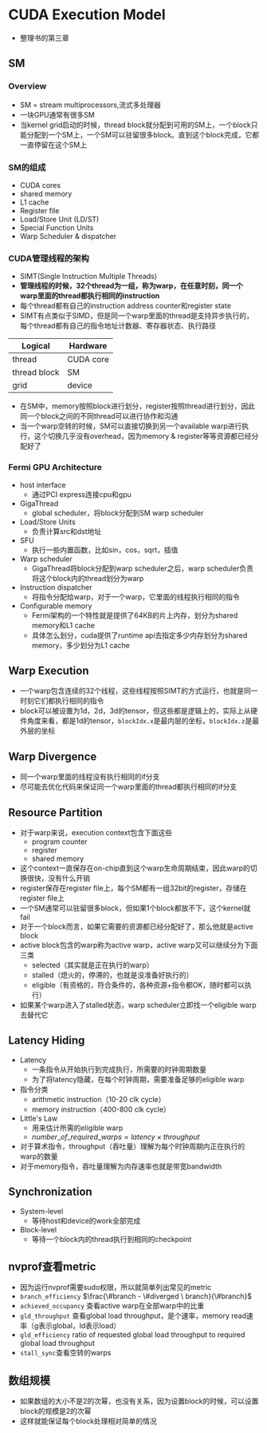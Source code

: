 # CUDA Execution Model
- 整理书的第三章
## SM
### Overview
- SM = stream multiprocessors,流式多处理器
- 一块GPU通常有很多SM
- 当kernel grid启动的时候，thread block就分配到可用的SM上，一个block只能分配到一个SM上，一个SM可以驻留很多block。直到这个block完成，它都一直停留在这个SM上
### SM的组成
- CUDA cores
- shared memory
- L1 cache
- Register file
- Load/Store Unit (LD/ST)
- Special Function Units
- Warp Scheduler & dispatcher
### CUDA管理线程的架构
- SIMT(Single Instruction Multiple Threads)
- **管理线程的时候，32个thread为一组，称为warp，在任意时刻，同一个warp里面的thread都执行相同的instruction**
- 每个thread都有自己的instruction address counter和register state
- SIMT有点类似于SIMD，但是同一个warp里面的thread是支持异步执行的，每个thread都有自己的指令地址计数器、寄存器状态、执行路径

|Logical|Hardware|
|-|-|
|thread|CUDA core|
|thread block|SM|
|grid|device|

- 在SM中，memory按照block进行划分，register按照thread进行划分，因此同一个block之间的不同thread可以进行协作和沟通
- 当一个warp空转的时候，SM可以直接切换到另一个available warp进行执行，这个切换几乎没有overhead，因为memory & register等等资源都已经分配好了

### Fermi GPU Architecture
- host interface
  - 通过PCI express连接cpu和gpu
- GigaThread
  - global scheduler，将block分配到SM warp scheduler
- Load/Store Units
  - 负责计算src和dst地址
- SFU
  - 执行一些内置函数，比如sin，cos，sqrt，插值
- Warp scheduler
  - GigaThread将block分配到warp scheduler之后，warp scheduler负责将这个block内的thread划分为warp
- Instruction dispatcher
  - 将指令分配给warp，对于一个warp，它里面的线程执行相同的指令
- Configurable memory
  - Fermi架构的一个特性就是提供了64KB的片上内存，划分为shared memory和L1 cache
  - 具体怎么划分，cuda提供了runtime api去指定多少内存划分为shared memory，多少划分为L1 cache


## Warp Execution
- 一个warp包含连续的32个线程，这些线程按照SIMT的方式运行，也就是同一时刻它们都执行相同的指令
- block可以被设置为1d，2d，3d的tensor，但这些都是逻辑上的，实际上从硬件角度来看，都是1d的tensor，`blockIdx.x`是最内层的坐标，`blockIdx.z`是最外层的坐标

## Warp Divergence
- 同一个warp里面的线程没有执行相同的if分支
- 尽可能去优化代码来保证同一个warp里面的thread都执行相同的if分支

## Resource Partition
- 对于warp来说，execution context包含下面这些
  - program counter
  - register
  - shared memory
- 这个context一直保存在on-chip直到这个warp生命周期结束，因此warp的切换很快，没有什么开销
- register保存在register file上，每个SM都有一组32bit的register，存储在register file上
- 一个SM通常可以驻留很多block，但如果1个block都放不下，这个kernel就fail
- 对于一个block而言，如果它需要的资源都已经分配好了，那么他就是active block
- active block包含的warp称为active warp，active warp又可以继续分为下面三类
  - selected（其实就是正在执行的warp）
  - stalled（熄火的，停滞的，也就是没准备好执行的）
  - eligible（有资格的，符合条件的，各种资源+指令都OK，随时都可以执行）
- 如果某个warp进入了stalled状态，warp scheduler立即找一个eligible warp去替代它

## Latency Hiding
- Latency
  - 一条指令从开始执行到完成执行，所需要的时钟周期数量
  - 为了将latency隐藏，在每个时钟周期，需要准备足够的eligible warp
- 指令分类
  - arithmetic instruction（10-20 clk cycle）
  - memory instruction（400-800 clk cycle）
- Little's Law
  - 用来估计所需的eligible warp
  - $number\_ of\_ required \_ warps = latency \times throughput$
- 对于算术指令，throughput（吞吐量）理解为每个时钟周期内正在执行的warp的数量
- 对于memory指令，吞吐量理解为内存速率也就是带宽bandwidth

## Synchronization
- System-level
  - 等待host和device的work全部完成
- Block-level
  - 等待一个block内的thread执行到相同的checkpoint



## nvprof查看metric
- 因为运行nvprof需要sudo权限，所以就简单列出常见的metric
- `branch_efficiency` $\frac{\#branch - \#diverged \ branch}{\#branch}$
- `achieved_occupancy` 查看active warp在全部warp中的比重
- `gld_throughput` 查看global load throughput，是个速率，memory read速率（g表示global，ld表示load）
- `gld_efficiency` ratio of requested global load throughput to required global load throughput
- `stall_sync`查看空转的warps

## 数组规模
- 如果数组的大小不是2的次幂，也没有关系，因为设置block的时候，可以设置block的规模是2的次幂
- 这样就能保证每个block处理相对简单的情况